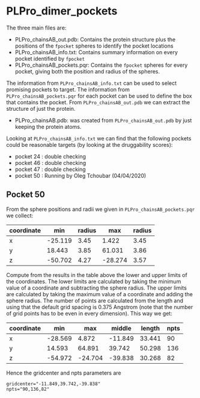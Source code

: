 # PLPro_dimer_pockets

The three main files are:

- PLPro_chainsAB_out.pdb: Contains the protein structure plus the positions of
  the `fpocket` spheres to identify the pocket locations
- PLPro_chainsAB_info.txt: Contains summary information on every pocket
  identified by `fpocket`
- PLPro_chainsAB_pockets.pqr: Contains the `fpocket` spheres for every pocket,
  giving both the position and radius of the spheres.

The information from `PLPro_chainsAB_info.txt` can be used to select promising
pockets to target. The information from `PLPro_chainsAB_pockets.pqr` for each
pocket can be used to define the box that contains the pocket. From 
`PLPro_chainsAB_out.pdb` we can extract the structure of just the protein.

- PLPro_chainsAB.pdb: was created from `PLPro_chainsAB_out.pdb` by just keeping
  the protein atoms.

Looking at `PLPro_chainsAB_info.txt` we can find that the following pockets
could be reasonable targets (by looking at the druggability scores):

- pocket 24 : double checking
- pocket 46 : double checking
- pocket 47 : double checking
- pocket 50 : Running by Oleg Tchoubar (04/04/2020)

## Pocket 50

From the sphere positions and radii we given in `PLPro_chainsAB_pockets.pqr`
we collect:

| coordinate | min     | radius | max     | radius |
| ---------- | ------- | ------ | ------- | ------ |
| x          | -25.119 | 3.45   |   1.422 | 3.45   |
| y          |  18.443 | 3.85   |  61.031 | 3.86   |
| z          | -50.702 | 4.27   | -28.274 | 3.57   |

Compute from the results in the table above the lower and upper limits of 
the coordinates. The lower limits are calculated by taking the minimum value
of a coordinate and subtracting the sphere radius. The upper limits are 
calculated by taking the maximum value of a coordinate and adding the sphere
radius. The number of points are calculated from the length and using that the
default grid spacing is 0.375 Angstrom (note that the number of grid points
has to be even in every dimension). This way we get:

| coordinate | min     | max     | middle   | length | npts |
| ---------- | ------- | ------- | -------- | ------ | ---- |
| x          | -28.569 |   4.872 | -11.849  | 33.441 |  90  |
| y          |  14.593 |  64.891 |  39.742  | 50.298 | 136  |
| z          | -54.972 | -24.704 | -39.838  | 30.268 |  82  |

Hence the gridcenter and npts parameters are
```
gridcenter="-11.849,39.742,-39.838"
npts="90,136,82"
```

